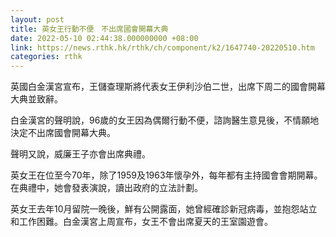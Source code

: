 ```yaml
---
layout: post
title: 英女王行動不便　不出席國會開幕大典
date: 2022-05-10 02:44:38.000000000 +08:00
link: https://news.rthk.hk/rthk/ch/component/k2/1647740-20220510.htm
categories: rthk
---
```


英國白金漢宮宣布，王儲查理斯將代表女王伊利沙伯二世，出席下周二的國會開幕大典並致辭。

白金漢宮的聲明說，96歲的女王因為偶爾行動不便，諮詢醫生意見後，不情願地決定不出席國會開幕大典。

聲明又說，威廉王子亦會出席典禮。

英女王在位至今70年，除了1959及1963年懷孕外，每年都有主持國會會期開幕。在典禮中，她會發表演說，讀出政府的立法計劃。

英女王去年10月留院一晚後，鮮有公開露面，她曾經確診新冠病毒，並抱怨站立和工作困難。白金漢宮上周宣布，女王不會出席夏天的王室園遊會。
